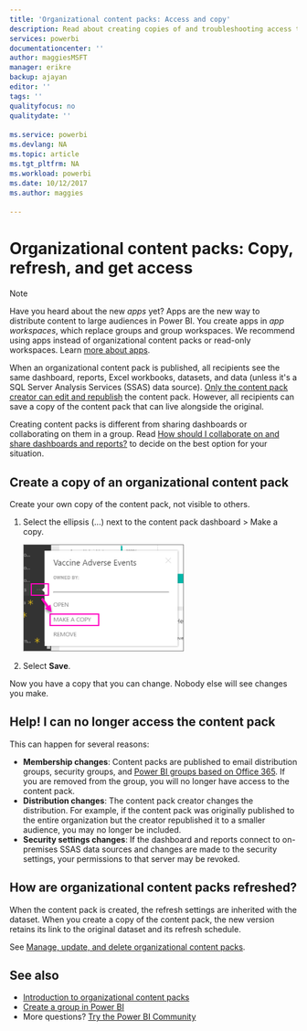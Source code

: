 ```yaml
---
title: 'Organizational content packs: Access and copy'
description: Read about creating copies of and troubleshooting access to organizational content packs in Power BI
services: powerbi
documentationcenter: ''
author: maggiesMSFT
manager: erikre
backup: ajayan
editor: ''
tags: ''
qualityfocus: no
qualitydate: ''

ms.service: powerbi
ms.devlang: NA
ms.topic: article
ms.tgt_pltfrm: NA
ms.workload: powerbi
ms.date: 10/12/2017
ms.author: maggies

---
```

# Organizational content packs: Copy, refresh, and get access
> [!NOTE]
> Have you heard about the new *apps* yet? Apps are the new way to distribute content to large audiences in Power BI. You create apps in *app workspaces*, which replace groups and group workspaces. We recommend using apps instead of organizational content packs or read-only workspaces. Learn [more about apps](powerbi-service-what-are-apps.md).
> 
> 

When an organizational content pack is published, all recipients see the same dashboard, reports, Excel workbooks, datasets, and data (unless it's a SQL Server Analysis Services (SSAS) data source).  [Only the content pack creator can edit and republish](service-organizational-content-pack-manage-update-delete.md) the content pack.  However, all recipients can save a copy of the content pack that can live alongside the original.

Creating content packs is different from sharing dashboards or collaborating on them in a group. Read [How should I collaborate on and share dashboards and reports?](service-how-to-collaborate-distribute-dashboards-reports.md) to decide on the best option for your situation.

## Create a copy of an organizational content pack
Create your own copy of the content pack, not visible to others.

1. Select the ellipsis (...) next to the content pack dashboard > Make a copy.
   
    ![](media/service-organizational-content-pack-copy-refresh-access/power-bi-create-copy-organizational-content-pack.png)
2. Select **Save**.  

Now you have a copy that you can change. Nobody else will see changes you make.

## Help!  I can no longer access the content pack
This can happen for several reasons:

* **Membership changes**:  Content packs are published to email distribution groups, security groups, and [Power BI groups based on Office 365](https://support.office.com/article/Create-a-group-in-Office-365-7124dc4c-1de9-40d4-b096-e8add19209e9).  If you are removed from the group, you will no longer have access to the content pack.
* **Distribution changes**: The content pack creator changes the distribution. For example, if the content pack was originally published to the entire organization but the creator republished it to a smaller audience, you may no longer be included.
* **Security settings changes**: If the dashboard and reports connect to on-premises SSAS data sources and changes are made to the security settings, your permissions to that server may be revoked.

## How are organizational content packs refreshed?
When the content pack is created, the refresh settings are inherited with the dataset.  When you create a copy of the content pack, the new version retains its link to the original dataset and its refresh schedule. 

See [Manage, update, and delete organizational content packs](service-organizational-content-pack-manage-update-delete.md).

## See also
* [Introduction to organizational content packs](service-organizational-content-pack-introduction.md)
* [Create a group in Power BI](service-create-distribute-apps.md)
* More questions? [Try the Power BI Community](http://community.powerbi.com/)


